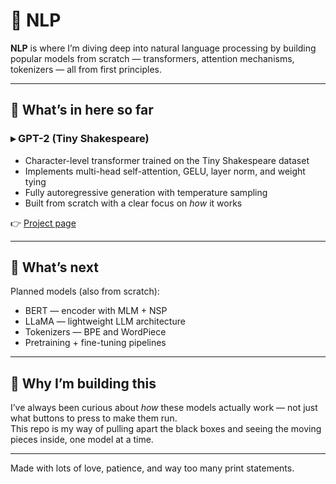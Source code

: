 # 🧠 NLP

**NLP** is where I’m diving deep into natural language processing by building popular models from scratch — transformers, attention mechanisms, tokenizers — all from first principles.

---

## 🧪 What’s in here so far

### ▸ GPT-2 (Tiny Shakespeare)
- Character-level transformer trained on the Tiny Shakespeare dataset  
- Implements multi-head self-attention, GELU, layer norm, and weight tying  
- Fully autoregressive generation with temperature sampling  
- Built from scratch with a clear focus on *how* it works

👉 [Project page]([https://your-notion-blog-link.com](https://vrishank.super.site/gpt-2)) 

---

## 🔭 What’s next

Planned models (also from scratch):
- BERT — encoder with MLM + NSP
- LLaMA — lightweight LLM architecture
- Tokenizers — BPE and WordPiece
- Pretraining + fine-tuning pipelines

---

## 💭 Why I’m building this

I’ve always been curious about *how* these models actually work — not just what buttons to press to make them run.  
This repo is my way of pulling apart the black boxes and seeing the moving pieces inside, one model at a time.

---

Made with lots of love, patience, and way too many print statements.

